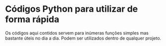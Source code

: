 # Códigos Python para utilizar de forma rápida

Os códigos aqui contidos servem para inúmeras funções simples mas bastante úteis no dia a dia.
Podem ser utilizados dentro de qualquer projeto.
